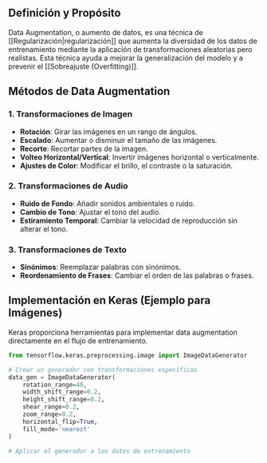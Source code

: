 ## Definición y Propósito

Data Augmentation, o aumento de datos, es una técnica de [[Regularización|regularización]] que aumenta la diversidad de los datos de entrenamiento mediante la aplicación de transformaciones aleatorias pero realistas. Esta técnica ayuda a mejorar la generalización del modelo y a prevenir el [[Sobreajuste (Overfitting)]].

## Métodos de Data Augmentation

### 1. Transformaciones de Imagen
   - **Rotación**: Girar las imágenes en un rango de ángulos.
   - **Escalado**: Aumentar o disminuir el tamaño de las imágenes.
   - **Recorte**: Recortar partes de la imagen.
   - **Volteo Horizontal/Vertical**: Invertir imágenes horizontal o verticalmente.
   - **Ajustes de Color**: Modificar el brillo, el contraste o la saturación.

### 2. Transformaciones de Audio
   - **Ruido de Fondo**: Añadir sonidos ambientales o ruido.
   - **Cambio de Tono**: Ajustar el tono del audio.
   - **Estiramiento Temporal**: Cambiar la velocidad de reproducción sin alterar el tono.

### 3. Transformaciones de Texto
   - **Sinónimos**: Reemplazar palabras con sinónimos.
   - **Reordenamiento de Frases**: Cambiar el orden de las palabras o frases.

## Implementación en Keras (Ejemplo para Imágenes)

Keras proporciona herramientas para implementar data augmentation directamente en el flujo de entrenamiento.

```python
from tensorflow.keras.preprocessing.image import ImageDataGenerator

# Crear un generador con transformaciones específicas
data_gen = ImageDataGenerator(
    rotation_range=40,
    width_shift_range=0.2,
    height_shift_range=0.2,
    shear_range=0.2,
    zoom_range=0.2,
    horizontal_flip=True,
    fill_mode='nearest'
)

# Aplicar el generador a los datos de entrenamiento
